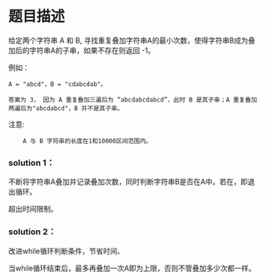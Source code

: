 # 题目描述
给定两个字符串 A 和 B, 寻找重复叠加字符串A的最小次数，使得字符串B成为叠加后的字符串A的子串，如果不存在则返回 -1。

例如：

    A = "abcd"，B = "cdabcdab"。

    答案为 3， 因为 A 重复叠加三遍后为 “abcdabcdabcd”，此时 B 是其子串；A 重复叠加两遍后为"abcdabcd"，B 并不是其子串。

注意:

        A 与 B 字符串的长度在1和10000区间范围内。


### solution 1：
不断将字符串A叠加并记录叠加次数，同时判断字符串B是否在A中。若在，即退出循环。

超出时间限制。

### solution 2：
改进while循环判断条件，节省时间、

当while循环结束后，最多再叠加一次A即为上限，否则不管叠加多少次都一样。
